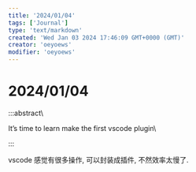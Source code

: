 ```yaml
---
title: '2024/01/04'
tags: ['Journal']
type: 'text/markdown'
created: 'Wed Jan 03 2024 17:46:09 GMT+0000 (GMT)'
creator: 'oeyoews'
modifier: 'oeyoews'
---
```


# 2024/01/04

:::abstract\

It’s time to learn make the first vscode plugin\

:::

vscode 感觉有很多操作, 可以封装成插件, 不然效率太慢了.
